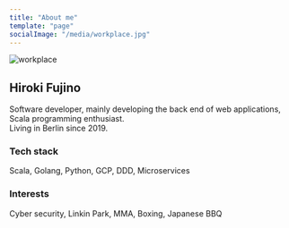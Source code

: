 ```yaml
---
title: "About me"
template: "page"
socialImage: "/media/workplace.jpg"
---
```


![workplace](/media/workplace.jpg)

## Hiroki Fujino
Software developer, mainly developing the back end of web applications, Scala programming enthusiast.  
Living in Berlin since 2019.

### Tech stack
Scala, Golang, Python, GCP, DDD, Microservices

### Interests
Cyber security, Linkin Park, MMA, Boxing, Japanese BBQ